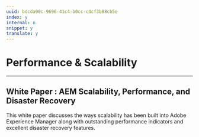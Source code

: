 ```yaml
---
uuid: bdcda90c-9696-41c4-b0cc-c4cf3b88cb5e
index: y
internal: n
snippet: y
translate: y
---
```


# Performance & Scalability

---

## White Paper : AEM Scalability, Performance, and Disaster Recovery
This white paper discusses the ways scalability has been built into Adobe Experience Manager along with outstanding performance indicators and excellent disaster recovery features. 
